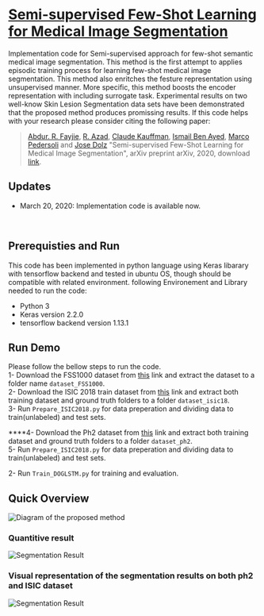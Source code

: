 # [Semi-supervised Few-Shot Learning for Medical Image Segmentation]()

Implementation code for Semi-supervised approach for few-shot semantic medical image segmentation. This method is the first attempt to applies episodic training process for learning few-shot medical image segmentation. This method also enritches the festure representation using unsupervised manner. More specific, this method boosts the encoder representation with including surrogate task. Experimental results on two well-know Skin Lesion Segmentation data sets have been demonstrated that the proposed method produces promissing results. If this code helps with your research please consider citing the following paper:
</br>
>[Abdur. R. Fayjie](https://sites.google.com/site/abdurrfayjie/),
[R. Azad](https://scholar.google.com/citations?hl=en&user=Qb5ildMAAAAJ&view_op=list_works&sortby=pubdate),
[Claude Kauffman](https://radiologie.umontreal.ca/departement/les-professeurs/profil/kauffmann-claude/in15322/),
[Ismail Ben Ayed](https://scholar.google.com/citations?hl=en&user=29vyUccAAAAJ&view_op=list_works&sortby=pubdate),
[Marco Pedersoli](https://scholar.google.com/citations?user=aVfyPAoAAAAJ&hl=en) and
[Jose Dolz](https://scholar.google.ca/citations?user=yHQIFFMAAAAJ&hl=en) 
"Semi-supervised Few-Shot Learning for Medical Image Segmentation", arXiv preprint arXiv, 2020, download [link]().

## Updates
- March 20, 2020: Implementation code is available now.
</br>

## Prerequisties and Run
This code has been implemented in python language using Keras libarary with tensorflow backend and tested in ubuntu OS, though should be compatible with related environment. following Environement and Library needed to run the code:

- Python 3
- Keras version 2.2.0
- tensorflow backend version 1.13.1


## Run Demo
Please follow the bellow steps to run the code.</br>
1- Download the FSS1000 dataset from [this](https://drive.google.com/open?id=16TgqOeI_0P41Eh3jWQlxlRXG9KIqtMgI) link and extract the dataset to a folder name `dataset_FSS1000`.</br>
2- Download the ISIC 2018 train dataset from [this](https://challenge.kitware.com/#phase/5abcb19a56357d0139260e53) link and extract both training dataset and ground truth folders to a folder `dataset_isic18`. </br>
3- Run `Prepare_ISIC2018.py` for data preperation and dividing data to train(unlabeled) and test sets. </br>

****4- Download the Ph2 dataset from [this](https://challenge.kitware.com/#phase/5abcb19a56357d0139260e53) link and extract both training dataset and ground truth folders to a folder `dataset_ph2`. </br>
5- Run `Prepare_ISIC2018.py` for data preperation and dividing data to train(unlabeled) and test sets. </br>

2- Run `Train_DOGLSTM.py` for training and evaluation. 

## Quick Overview
![Diagram of the proposed method](https://github.com/rezazad68/FSMS-Surrogate-/blob/master/githubimages/Main%20model.png)
### Quantitive result 
![Segmentation Result](https://github.com/rezazad68/FSMS-Surrogate-/blob/master/githubimages/Table.jpg)

### Visual representation of the segmentation results on both ph2 and ISIC dataset
![Segmentation Result](https://github.com/rezazad68/FSMS-Surrogate-/blob/master/githubimages/Result.png)



